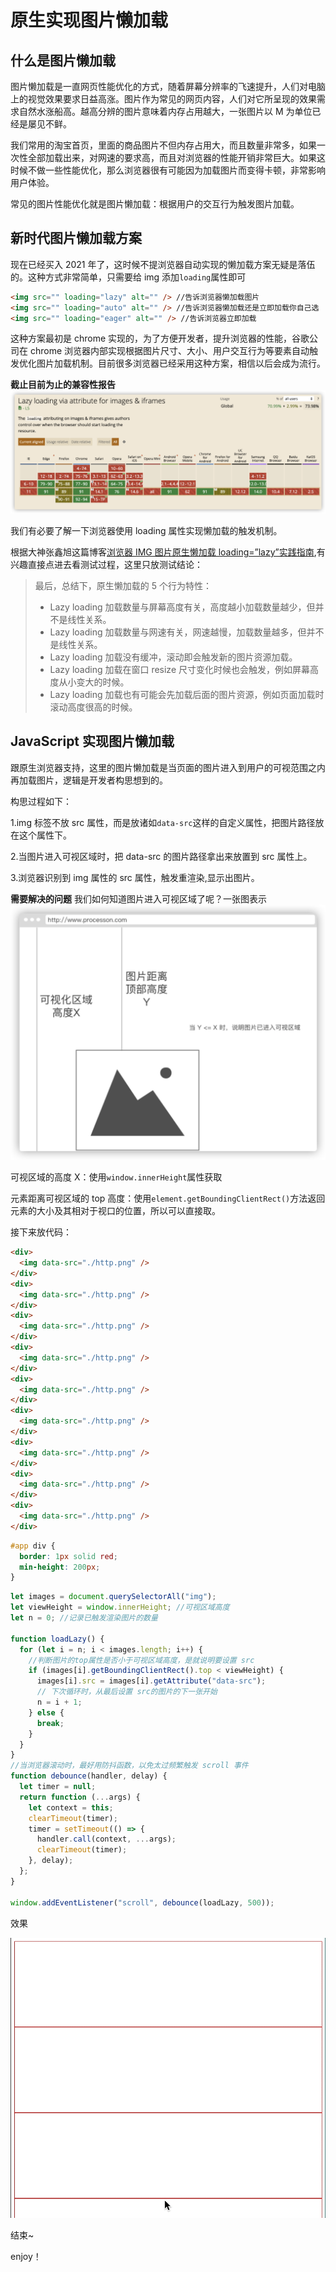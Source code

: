 # 原生实现图片懒加载

## 什么是图片懒加载

图片懒加载是一直网页性能优化的方式，随着屏幕分辨率的飞速提升，人们对电脑上的视觉效果要求日益高涨。图片作为常见的网页内容，人们对它所呈现的效果需求自然水涨船高。越高分辨的图片意味着内存占用越大，一张图片以 M 为单位已经是屡见不鲜。

我们常用的淘宝首页，里面的商品图片不但内存占用大，而且数量非常多，如果一次性全部加载出来，对网速的要求高，而且对浏览器的性能开销非常巨大。如果这时候不做一些性能优化，那么浏览器很有可能因为加载图片而变得卡顿，非常影响用户体验。

常见的图片性能优化就是图片懒加载：根据用户的交互行为触发图片加载。

## 新时代图片懒加载方案

现在已经买入 2021 年了，这时候不提浏览器自动实现的懒加载方案无疑是落伍的。这种方式非常简单，只需要给 img 添加`loading`属性即可

```html
<img src="" loading="lazy" alt="" /> //告诉浏览器懒加载图片
<img src="" loading="auto" alt="" /> //告诉浏览器懒加载还是立即加载你自己选
<img src="" loading="eager" alt="" /> //告诉浏览器立即加载
```

这种方案最初是 chrome 实现的，为了方便开发者，提升浏览器的性能，谷歌公司在 chrome 浏览器内部实现根据图片尺寸、大小、用户交互行为等要素自动触发优化图片加载机制。目前很多浏览器已经采用这种方案，相信以后会成为流行。

**截止目前为止的兼容性报告**
![image](https://raw.githubusercontent.com/18888628835/image-cloud/main/assets202307111316423.png)

我们有必要了解一下浏览器使用 loading 属性实现懒加载的触发机制。

根据大神张鑫旭这篇博客[浏览器 IMG 图片原生懒加载 loading=”lazy”实践指南](https://www.zhangxinxu.com/wordpress/2019/09/native-img-loading-lazy/),有兴趣直接点进去看测试过程，这里只放测试结论：

> 最后，总结下，原生懒加载的 5 个行为特性：
>
> - Lazy loading 加载数量与屏幕高度有关，高度越小加载数量越少，但并不是线性关系。
> - Lazy loading 加载数量与网速有关，网速越慢，加载数量越多，但并不是线性关系。
> - Lazy loading 加载没有缓冲，滚动即会触发新的图片资源加载。
> - Lazy loading 加载在窗口 resize 尺寸变化时候也会触发，例如屏幕高度从小变大的时候。
> - Lazy loading 加载也有可能会先加载后面的图片资源，例如页面加载时滚动高度很高的时候。

## JavaScript 实现图片懒加载

跟原生浏览器支持，这里的图片懒加载是当页面的图片进入到用户的可视范围之内再加载图片，逻辑是开发者构思想到的。

构思过程如下：

1.img 标签不放 src 属性，而是放诸如`data-src`这样的自定义属性，把图片路径放在这个属性下。

2.当图片进入可视区域时，把 data-src 的图片路径拿出来放置到 src 属性上。

3.浏览器识别到 img 属性的 src 属性，触发重渲染,显示出图片。

**需要解决的问题**
我们如何知道图片进入可视区域了呢？一张图表示
![image](https://raw.githubusercontent.com/18888628835/image-cloud/main/assets202307111316974.png)

可视区域的高度 X：使用`window.innerHeight`属性获取

元素距离可视区域的 top 高度：使用`element.getBoundingClientRect()`方法返回元素的大小及其相对于视口的位置，所以可以直接取。

接下来放代码：

```html
<div>
  <img data-src="./http.png" />
</div>
<div>
  <img data-src="./http.png" />
</div>
<div>
  <img data-src="./http.png" />
</div>
<div>
  <img data-src="./http.png" />
</div>
<div>
  <img data-src="./http.png" />
</div>
<div>
  <img data-src="./http.png" />
</div>
<div>
  <img data-src="./http.png" />
</div>
<div>
  <img data-src="./http.png" />
</div>
<div>
  <img data-src="./http.png" />
</div>
```

```css
#app div {
  border: 1px solid red;
  min-height: 200px;
}
```

```JavaScript
let images = document.querySelectorAll("img");
let viewHeight = window.innerHeight; //可视区域高度
let n = 0; //记录已触发渲染图片的数量

function loadLazy() {
  for (let i = n; i < images.length; i++) {
    //判断图片的top属性是否小于可视区域高度，是就说明要设置 src
    if (images[i].getBoundingClientRect().top < viewHeight) {
      images[i].src = images[i].getAttribute("data-src");
      // 下次循环时，从最后设置 src的图片的下一张开始
      n = i + 1;
    } else {
      break;
    }
  }
}
//当浏览器滚动时，最好用防抖函数，以免太过频繁触发 scroll 事件
function debounce(handler, delay) {
  let timer = null;
  return function (...args) {
    let context = this;
    clearTimeout(timer);
    timer = setTimeout(() => {
      handler.call(context, ...args);
      clearTimeout(timer);
    }, delay);
  };
}

window.addEventListener("scroll", debounce(loadLazy, 500));
```

效果

![lazyLoading](https://raw.githubusercontent.com/18888628835/image-cloud/main/assets202307111316712.gif)

结束~

enjoy！
